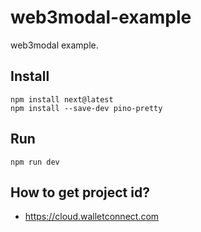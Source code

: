 # web3modal-example
web3modal example.


## Install
```
npm install next@latest
npm install --save-dev pino-pretty
```

## Run
```
npm run dev
```

## How to get project id?
- https://cloud.walletconnect.com

